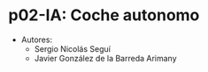 # p02-IA: Coche autonomo
- Autores:
  - Sergio Nicolás Seguí
  - Javier González de la Barreda Arimany
